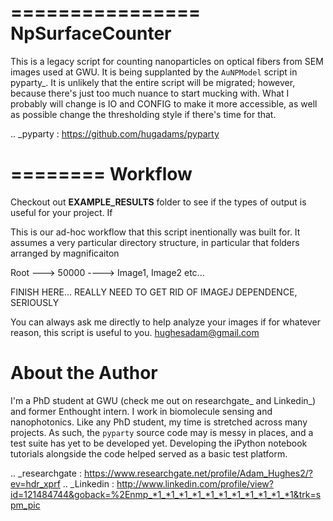 ================
NpSurfaceCounter
================

This is a legacy script for counting  nanoparticles on optical fibers from SEM
images used at GWU. It is being supplanted by the ``AuNPModel`` script in pyparty_.
It is unlikely that the entire script will be migrated; however, because there's 
just too much nuance to start mucking with.  What I probably will change is IO
and CONFIG to make it more accessible, as well as possible change the thresholding
style if there's time for that.

   .. _pyparty : https://github.com/hugadams/pyparty

========
Workflow
========

Checkout out **EXAMPLE_RESULTS** folder to see if the types of output is 
useful for your project.  If

This is our ad-hoc workflow that this script inentionally was built for.  It assumes
a very particular directory structure, in particular that folders arranged by magnificaiton

Root ---> 50000 ---->  Image1, Image2 etc...

FINISH HERE... REALLY NEED TO GET RID OF IMAGEJ DEPENDENCE, SERIOUSLY

You can always ask me directly to help analyze your images if for whatever reason,
this script is useful to you.  hughesadam@gmail.com


About the Author
================

I'm a PhD student at GWU (check me out on researchgate_ and Linkedin_) and former Enthought intern. 
I work in biomolecule sensing and nanophotonics.   Like any PhD student, my time 
is stretched across many projects.  As such, the ``pyparty`` source code may is 
messy in places, and a test suite has yet to be developed yet.  Developing the 
iPython notebook tutorials alongside the code helped served as a basic test 
platform.  

   .. _researchgate : https://www.researchgate.net/profile/Adam_Hughes2/?ev=hdr_xprf
   .. _Linkedin : http://www.linkedin.com/profile/view?id=121484744&goback=%2Enmp_*1_*1_*1_*1_*1_*1_*1_*1_*1_*1_*1&trk=spm_pic
